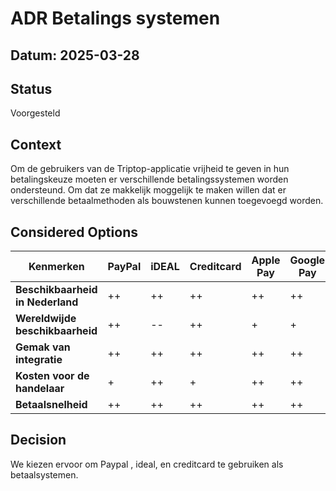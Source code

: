 # ADR Betalings systemen
## Datum: 2025-03-28

## Status
Voorgesteld

## Context
Om de gebruikers van de Triptop-applicatie vrijheid te geven in hun betalingskeuze moeten er verschillende betalingssystemen worden ondersteund. Om dat ze makkelijk moggelijk te maken willen dat er verschillende betaalmethoden als bouwstenen kunnen toegevoegd worden.

## Considered Options
| **Kenmerken**                    | **PayPal** | **iDEAL** | **Creditcard** | **Apple Pay** | **Google Pay** | **Alipay** |
|----------------------------------|------------|-----------|----------------|---------------|----------------|------------|
| **Beschikbaarheid in Nederland** | ++         | ++        | ++             | ++            | ++             | --         |
| **Wereldwijde beschikbaarheid**  | ++         | --        | ++             | +             | +              | ++         |
| **Gemak van integratie**         | ++         | ++        | ++             | ++            | ++             | ++         |
| **Kosten voor de handelaar**     | +          | ++        | +              | ++            | ++             | ++         |
| **Betaalsnelheid**               | ++         | ++        | ++             | ++            | ++             | ++         |

## Decision
We kiezen ervoor om Paypal , ideal, en creditcard te gebruiken als betaalsystemen.

